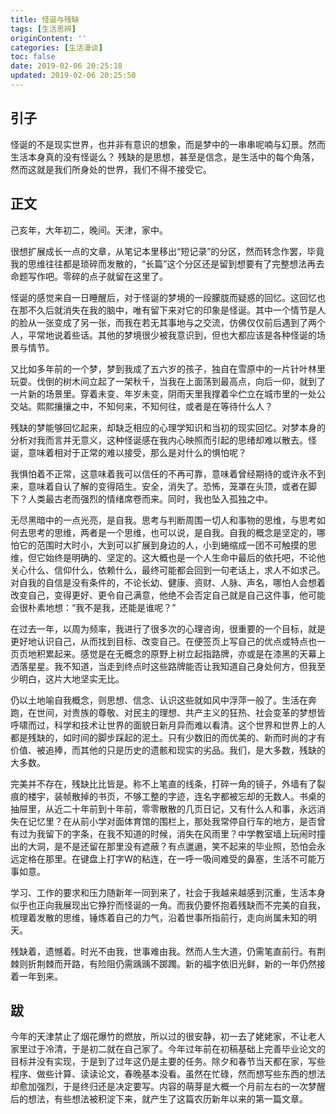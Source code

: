 ```yaml
---
title: 怪诞与残缺
tags: [生活思辨]
originContent: ''
categories: [生活漫谈]
toc: false
date: 2019-02-06 20:25:18
updated: 2019-02-06 20:25:50
---
```


## 引子

怪诞的不是现实世界，也并非有意识的想象，而是梦中的一串串呢喃与幻景。然而生活本身真的没有怪诞么？
 残缺的是思想，甚至是信念，是生活中的每个角落，然而这就是我们所身处的世界，我们不得不接受它。

##  正文

己亥年，大年初二，晚间。天津，家中。

 很想扩展成长一点的文章，从笔记本里移出“短记录”的分区，然而转念作罢，毕竟我的思维往往都是琐碎而发散的，“长篇”这个分区还是留到想要有了完整想法再去命题写作吧。零碎的点子就留在这里了。 

怪诞的感觉来自一日睡醒后，对于怪诞的梦境的一段朦胧而疑惑的回忆。这回忆也在那不久后就消失在我的脑中，唯有留下来对它的印象是怪诞。其中一个情节是人的脸从一张变成了另一张，而我在若无其事地与之交流，仿佛仅仅前后遇到了两个人，平常地说着些话。其他的梦境很少被我意识到，但也大都应该是各种怪诞的场景与情节。 

又比如多年前的一个梦，梦到我成了五六岁的孩子，独自在雪原中的一片针叶林里玩耍。伐倒的树木间立起了一架秋千，当我在上面荡到最高点，向后一仰，就到了一片新的场景里。穿着未变、年岁未变，阴雨天里我撑着伞伫立在城市里的一处公交站。熙熙攘攘之中，不知何来，不知何往，或者是在等待什么人？ 

残缺的梦能够回忆起来，却缺乏相应的心理学知识和当初的现实回忆。对梦本身的分析对我而言并无意义，这种怪诞感在我内心映照而引起的思绪却难以散去。怪诞，意味着相对于正常的难以接受，那么是对什么的惧怕呢？

我惧怕着不正常，这意味着我可以信任的不再可靠，意味着曾经期待的或许永不到来，意味着自认了解的变得陌生。安全，消失了。恐怖，笼罩在头顶，或者在脚下？人类最古老而强烈的情绪席卷而来。同时，我也坠入孤独之中。 

无尽黑暗中的一点光亮，是自我。思考与判断周围一切人和事物的思维，与思考如何去思考的思维，两者是一个思维，也可以说，是自我。自我的概念是坚定的，哪怕它的范围时大时小，大到可以扩展到身边的人，小到蜷缩成一团不可触摸的思维，但它始终是明确的、坚定的。这大概也是一个人生命中最后的依托吧，不论他关心什么、信仰什么，依赖什么，最终可能都会回到一句老话上，求人不如求己。对自我的自信是没有条件的，不论长幼、健康、资财、人脉、声名，哪怕人会想着改变自己，变得更好、更令自己满意，他绝不会否定自己就是自己这件事，他可能会很朴素地想：“我不是我，还能是谁呢？”

在过去一年，以周为频率，我进行了很多次的心理咨询，很重要的一个目标，就是更好地认识自己，从而找到目标、改变自己。在便签页上写自己的优点或特点也一页页地积累起来。感觉是在无概念的原野上树立起指路牌，亦或是在漆黑的天幕上洒落星星。我不知道，当走到终点时这些路牌能否让我知道自己身处何方，但我至少明白，这片大地坚实无比。 

仍以土地喻自我概念，则思想、信念、认识这些就如风中浮萍一般了。生活在奔跑，在世间，对贵族的尊敬、对民主的理想、共产主义的狂热、社会变革的梦想皆呼啸而过，科学和技术让世界的面貌日新月异而难以看清。这个世界和世界上的人都是残缺的，如时间的脚步踩起的泥土。只有少数旧的而优美的、新而时尚的才有价值、被追捧，而其他的只是历史的遗骸和现实的劣品。我们，是大多数，残缺的大多数。 

完美并不存在，残缺比比皆是。称不上笔直的线条，打碎一角的镜子，外墙有了裂痕的楼宇，装帧散掉的书页，不够工整的字迹，连名字都被忘却的无数人。书桌的抽屉里，从近二十年前到十年前，零零散散的几页日记，又有什么人和事，永远消失在记忆里？在从前小学对面体育馆的围栏上，那处我常停自行车的地方，是否曾有过为我留下的字条，在我不知道的时候，消失在风雨里？中学教室墙上玩闹时撞出的大洞，是不是还留在那里没有遮蔽？有点邋遢，笑不起来的毕业照，恐怕会永远定格在那里。在键盘上打字W的粘连，在一呼一吸间难受的鼻塞，生活不可能万事如意。 

学习、工作的要求和压力随新年一同到来了，社会于我越来越感到沉重，生活本身似乎也正向我展现出它狰狞而怪诞的一角。而我仍要怀抱着残缺而不完美的自我，梳理着发散的思维，锤炼着自己的力气，沿着世事所指前行，走向尚属未知的明天。 

残缺着，遗憾着。时光不由我，世事难由我。然而人生大道，仍需笔直前行。有荆棘则折荆棘而开路，有险阻仍需踽踽不踯躅。新的福字依旧光鲜，新的一年仍然接着一年到来。

## 跋

今年的天津禁止了烟花爆竹的燃放，所以过的很安静，初一去了姥姥家，不让老人家里过于冷清，于是初二就在自己家了。今年过年前在初稿基础上完善毕业论文的目标并没有实现，于是到了过年这仍是主要的任务。除夕和春节当天都在家，写些程序、做些计算、读读论文，春晚基本没看。虽然在忙碌，然而想写些东西的想法却愈加强烈，于是终归还是决定要写。内容的萌芽是大概一个月前左右的一次梦醒后的想法，有些想法被积淀下来，就产生了这篇农历新年以来的第一篇文章。